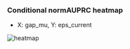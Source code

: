 ### Conditional normAUPRC heatmap

- X: gap_mu, Y: eps_current

![heatmap](/home/elicer/project_0814_2/results/20250814-161932/holdout/conditional_heatmap_gap_mu_vs_eps_current.png)
